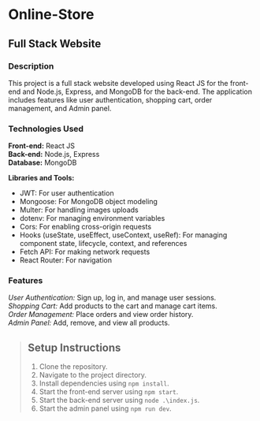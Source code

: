 # Online-Store
## Full Stack Website

### Description
This project is a full stack website developed using React JS for the front-end and Node.js, Express, and MongoDB for the back-end. The application includes features like user authentication, shopping cart, order management, and Admin panel.

### Technologies Used
**Front-end:** React JS  
**Back-end:** Node.js, Express  
**Database:** MongoDB  


**Libraries and Tools:**
- JWT: For user authentication
- Mongoose: For MongoDB object modeling
- Multer: For handling images uploads
- dotenv: For managing environment variables
- Cors: For enabling cross-origin requests
- Hooks (useState, useEffect, useContext, useRef): For managing component state, lifecycle, context, and references
- Fetch API: For making network requests
- React Router: For navigation


### Features
*User Authentication:* Sign up, log in, and manage user sessions.  
*Shopping Cart:* Add products to the cart and manage cart items.  
*Order Management:* Place orders and view order history.  
*Admin Panel:* Add, remove, and view all products. 


> ## Setup Instructions
> 1. Clone the repository.
> 2. Navigate to the project directory.
> 3. Install dependencies using `npm install`.
> 4. Start the front-end server using `npm start`.
> 5. Start the back-end server using `node .\index.js`.
> 6. Start the admin panel using `npm run dev`.
